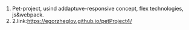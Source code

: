 1. Pet-project, usind addaptuve-responsive concept, flex technologies, js&webpack.
2. 2.link:https://egorzheglov.github.io/petProject4/
